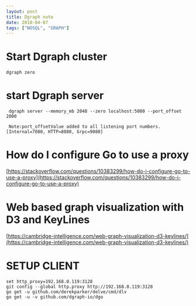 ```yaml
---
layout: post
title: Dgraph note
date: 2018-04-07
tags: ["NOSQL", "GRAPH"]
---
```


# Start Dgraph cluster
```
dgraph zero
```

# start Dgraph server
```
 dgraph server --memory_mb 2048 --zero localhost:5080 --port_offset 2000

 Note:port_offsetValue added to all listening port numbers. [Internal=7080, HTTP=8080, Grpc=9080]

```

# How do I configure Go to use a proxy
[https://stackoverflow.com/questions/10383299/how-do-i-configure-go-to-use-a-proxy](https://stackoverflow.com/questions/10383299/how-do-i-configure-go-to-use-a-proxy)

# Web based graph visualization with D3 and KeyLines
[https://cambridge-intelligence.com/web-graph-visualization-d3-keylines/](https://cambridge-intelligence.com/web-graph-visualization-d3-keylines/)

# SETUP CLIENT

```
set http_proxy=192.168.0.119:3128
git config --global http.proxy http://192.168.0.119:3128
go get -u github.com/derekparker/delve/cmd/dlv
go get -u -v github.com/dgraph-io/dgo
```
